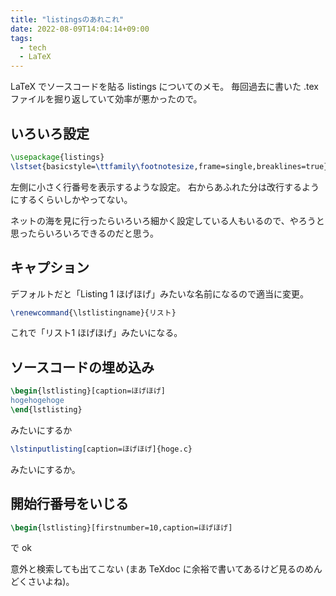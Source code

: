 ```yaml
---
title: "listingsのあれこれ"
date: 2022-08-09T14:04:14+09:00
tags:
  - tech
  - LaTeX
---
```


LaTeX でソースコードを貼る listings についてのメモ。
毎回過去に書いた .tex ファイルを掘り返していて効率が悪かったので。

## いろいろ設定

```latex
\usepackage{listings}
\lstset{basicstyle=\ttfamily\footnotesize,frame=single,breaklines=true}
```

左側に小さく行番号を表示するような設定。
右からあふれた分は改行するようにするくらいしかやってない。

ネットの海を見に行ったらいろいろ細かく設定している人もいるので、やろうと思ったらいろいろできるのだと思う。

## キャプション

デフォルトだと「Listing 1 ほげほげ」みたいな名前になるので適当に変更。

```latex
\renewcommand{\lstlistingname}{リスト}
```

これで「リスト1 ほげほげ」みたいになる。

## ソースコードの埋め込み

```latex
\begin{lstlisting}[caption=ほげほげ]
hogehogehoge
\end{lstlisting}
```

みたいにするか

```latex
\lstinputlisting[caption=ほげほげ]{hoge.c}
```

みたいにするか。

## 開始行番号をいじる

```latex
\begin{lstlisting}[firstnumber=10,caption=ほげほげ]
```

で ok

意外と検索しても出てこない (まあ TeXdoc に余裕で書いてあるけど見るのめんどくさいよね)。
